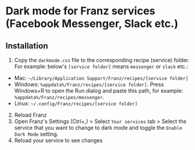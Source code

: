 # Dark mode for Franz services (Facebook Messenger, Slack etc.)

## Installation
1. Copy the `darkmode.css` file to the corresponding recipe (service) folder. For example: below's `[service folder]` means `messenger` or `slack` etc.:
  * Mac: `~/Library/Application Support/Franz/recipes/[service folder]`
  * Windows: `%appdata%/Franz/recipes/[service folder]`. Press Windows+R to open the Run dialog and paste this path, for example: `%appdata%/Franz/recipes/messenger`.
  * Linux: `~/.config/Franz/recipes/[service folder]`
2. Reload Franz
3. Open Franz's Settings (Ctrl+,) > Select `Your services` tab > Select the service that you want to change to dark mode and toggle the `Enable Dark Mode` setting.
4. Reload your service to see changes
